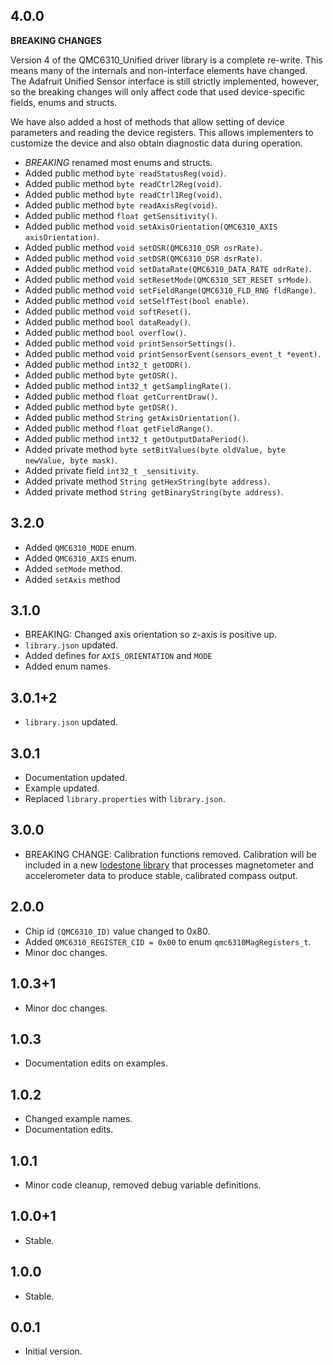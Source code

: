 <!-- QMC6310_Unified -->

## 4.0.0

**BREAKING CHANGES**

Version 4 of the QMC6310_Unified driver library is a complete re-write. This means many of the internals and non-interface elements have changed. The Adafruit Unified Sensor interface is still strictly implemented, however, so the breaking changes will only affect code that used device-specific fields, enums and structs.

We have also added a host of methods that allow setting of device parameters and reading the device registers. This allows implementers to customize the device and also obtain diagnostic data during operation.

* *BREAKING* renamed most enums and structs.
* Added public method `byte readStatusReg(void)`.
* Added public method `byte readCtrl2Reg(void)`.
* Added public method `byte readCtrl1Reg(void)`.
* Added public method `byte readAxisReg(void)`.
* Added public method `float getSensitivity()`.
* Added public method `void setAxisOrientation(QMC6310_AXIS axisOrientation)`.
* Added public method `void setOSR(QMC6310_OSR osrRate)`.
* Added public method `void setDSR(QMC6310_DSR dsrRate)`.
* Added public method `void setDataRate(QMC6310_DATA_RATE odrRate)`.
* Added public method `void setResetMode(QMC6310_SET_RESET srMode)`.
* Added public method `void setFieldRange(QMC6310_FLD_RNG fldRange)`.
* Added public method `void setSelfTest(bool enable)`.
* Added public method `void softReset()`.
* Added public method `bool dataReady()`.
* Added public method `bool overflow()`.
* Added public method `void printSensorSettings()`.
* Added public method `void printSensorEvent(sensors_event_t *event)`.
* Added public method `int32_t getODR()`.
* Added public method `byte getOSR()`.
* Added public method `int32_t getSamplingRate()`.
* Added public method `float getCurrentDraw()`.
* Added public method `byte getDSR()`.
* Added public method `String getAxisOrientation()`.
* Added public method `float getFieldRange()`.
* Added public method `int32_t getOutputDataPeriod()`.
* Added private method `byte setBitValues(byte oldValue, byte newValue, byte mask)`.
* Added private field `int32_t _sensitivity`.
* Added private method `String getHexString(byte address)`.
* Added private method `String getBinaryString(byte address)`.

## 3.2.0

* Added `QMC6310_MODE` enum.
* Added `QMC6310_AXIS` enum.
* Added `setMode` method.
* Added `setAxis` method

## 3.1.0

* BREAKING: Changed axis orientation so z-axis is positive up.
* `library.json` updated.
* Added defines for `AXIS_ORIENTATION` and `MODE`
* Added enum names.

## 3.0.1+2

* `library.json` updated.

## 3.0.1

* Documentation updated.
* Example updated.
* Replaced `library.properties` with `library.json`.

## 3.0.0

* BREAKING CHANGE: Calibration functions removed. Calibration will be included in a new [lodestone library](https://github.com/GM-Consult-IOT/lodestone) that processes magnetometer and accelerometer data to produce stable, calibrated compass output.

## 2.0.0

* Chip id `(QMC6310_ID)` value changed to 0x80.
* Added `QMC6310_REGISTER_CID = 0x00` to enum `qmc6310MagRegisters_t`.
* Minor doc changes.

## 1.0.3+1

* Minor doc changes.

## 1.0.3

* Documentation edits on examples.

## 1.0.2

* Changed example names.
* Documentation edits.

## 1.0.1

* Minor code cleanup, removed debug variable definitions.

## 1.0.0+1

* Stable.

## 1.0.0

* Stable.

## 0.0.1

* Initial version.